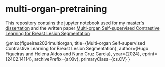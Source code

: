 # multi-organ-pretraining
This repository contains the jupyter notebook used for my [master's dissertation](https://repositorio.ul.pt/handle/10451/64079) and the written paper [Multi-organ Self-supervised Contrastive Learning for Breast Lesion Segmentation](https://arxiv.org/abs/2402.14114)


@misc{figueiras2024multiorgan,
      title={Multi-organ Self-supervised Contrastive Learning for Breast Lesion Segmentation}, 
      author={Hugo Figueiras and Helena Aidos and Nuno Cruz Garcia},
      year={2024},
      eprint={2402.14114},
      archivePrefix={arXiv},
      primaryClass={cs.CV}
}
